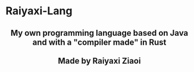 # Raiyaxi-Lang
<div align="center"><h2>
My own programming language based on Java and with a "compiler made" in Rust<br/><br/>Made by Raiyaxi Ziaoi
</h2></div>
